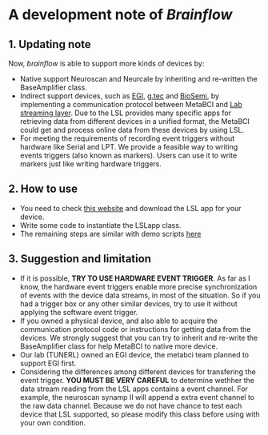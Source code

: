 # A development note of *Brainflow*

## 1. Updating note

Now, *brainflow* is able to support more kinds of devices by:

* Native support Neuroscan and Neurcale by inheriting and re-written the BaseAmplifier class.
* Indirect support devices, such as [EGI](https://www.egi.com), [g.tec](https://www.gtec.at/) and [BioSemi](https://www.biosemi.com), by implementing a communication protocol between MetaBCI and [Lab streaming layer](https://github.com/sccn/labstreaminglayer). Due to the LSL provides many specific apps for retrieving data from different devices in a unified format, the MetaBCI could get and process online data from these devices by using LSL.
* For meeting the requirements of recording event triggers without hardware like Serial and LPT. We provide a feasible way to writing events triggers (also known as markers). Users can use it to write markers just like writing hardware triggers.

## 2. How to use

* You need to check [this website](https://labstreaminglayer.readthedocs.io/info/supported_devices.html) and download the LSL app for your device.
* Write some code to instantiate the LSLapp class.
* The remaining steps are similar with demo scripts [here]()

## 3. Suggestion and limitation

* If it is possible, **TRY TO USE HARDWARE EVENT TRIGGER**. As far as I know, the hardware event triggers enable more precise synchronization of events with the device data streams, in most of the situation. So if you had a trigger box or any other similar devices, try to use it without applying the software event trigger.
* If you owned a physical device, and also able to acquire the communication protocol code or instructions for getting data from the devices. We strongly suggest that you can try to inherit and re-write the BaseAmplifier class for help MetaBCI to native more device.
* Our lab (TUNERL) owned an EGI device, the metabci team planned to support EGI first.
* Considering the differences among different devices for transfering the event trigger.
    **YOU MUST BE VERY CAREFUL** to determine wethher the data stream reading
    from the LSL apps contains a event channel. For example, the neuroscan
    synamp II will append a extra event channel to the raw data channel.
    Because we do not have chance to test each device that LSL supported, so
    please modify this class before using with your own condition.